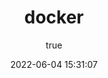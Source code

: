 ---
pageComponent:
  name: Catalogue
  data:
    path: k8s
    description: 代码部署
title: docker
date: 2022-06-04 15:31:07
permalink: /backend/ops/k8s/
sidebar: false
article: false
comment: false
editLink: false
author:
  name: yunqi
  link: https://github.com/naturalCloud
---